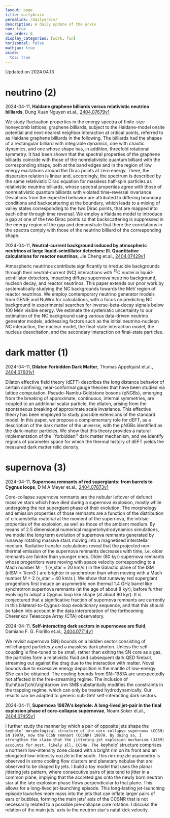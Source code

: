 ```yaml
---
layout: page
title: dailyArxiv
permalink: /dailyarxiv/
description: A daily update of the arxiv
nav: true
nav_order: 6
display_categories: [work, fun]
horizontal: false
mathjax: true
aside:
  toc: true
---
```


 Updated on 2024.04.13
# neutrino (2)

2024-04-11, **Haldane graphene billiards versus relativistic neutrino billiards**, Dung Xuan Nguyen et.al., [2404.07679v1](http://arxiv.org/abs/2404.07679v1)

 We study fluctuation properties in the energy spectra of finite-size honeycomb lattices, graphene billiards, subject to the Haldane-model onsite potential and next-nearest neighbor interaction at critical points, referred to as Haldane graphene billiards in the following. The billiards had the shapes of a rectangular billiard with integrable dynamics, one with chaotic dynamics, and one whose shape has, in addition, threefold rotational symmetry. It had been shown that the spectral properties of the graphene billiards coincide with those of the nonrelativistic quantum billiard with the corresponding shape, both at the band edges and in the region of low energy excitations around the Dirac points at zero energy. There, the dispersion relation is linear and, accordingly, the spectrum is described by the same relativistic Dirac equation for massless half-spin particles as relativistic neutrino billiards, whose spectral properties agree with those of nonrelativistic quantum billiards with violated time-reversal invariance. Deviations from the expected behavior are attributed to differing boundary conditions and backscattering at the boundary, which leads to a mixing of valley states corresponding to the two Dirac points, that are mapped into each other through time reversal. We employ a Haldane model to introduce a gap at one of the two Dirac points so that backscattering is suppressed in the energy region of the gap and demonstrate that there the correlations in the spectra comply with those of the neutrino billiard of the corresponding shape.

2024-04-11, **Neutral-current background induced by atmospheric neutrinos at large liquid-scintillator detectors: III. Quantitative calculations for reactor neutrinos**, Jie Cheng et.al., [2404.07429v1](http://arxiv.org/abs/2404.07429v1)

 Atmospheric neutrinos contribute significantly to irreducible backgrounds through their neutral-current (NC) interactions with $^{12}$C nuclei in liquid-scintillator detectors, impacting diffuse supernova neutrino background, nucleon decay, and reactor neutrinos. This paper extends our prior work by systematically studying the NC backgrounds towards the MeV region of reactor neutrinos. We employ contemporary neutrino generator models from GENIE and NuWro for calculations, with a focus on predicting NC background in experimental searches for inverse-beta-decay signals below 100 MeV visible energy. We estimate the systematic uncertainty to our estimation of the NC background using various data-driven neutrino generator models, addressing factors such as the initial neutrino-nucleon NC interaction, the nuclear model, the final-state interaction model, the nucleus deexcitation, and the secondary interaction on final-state particles.

# dark matter (1)

2024-04-11, **Dilaton Forbidden Dark Matter**, Thomas Appelquist et.al., [2404.07601v1](http://arxiv.org/abs/2404.07601v1)

 Dilaton effective field theory (dEFT) describes the long distance behavior of certain confining, near-conformal gauge theories that have been studied via lattice computation. Pseudo-Nambu-Goldstone bosons (pNGBs), emerging from the breaking of approximate, continuous, internal symmetries, are coupled to an additional scalar particle, the dilaton, arising from the spontaneous breaking of approximate scale invariance. This effective theory has been employed to study possible extensions of the standard model. In this paper, we propose a complementary role for dEFT, as a description of the dark matter of the universe, with the pNGBs identified as the dark-matter particles. We show that this theory provides a natural implementation of the ``forbidden'' dark matter mechanism, and we identify regions of parameter space for which the thermal history of dEFT yields the measured dark matter relic density.

# supernova (3)

2024-04-11, **Supernova remnants of red supergiants: from barrels to Cygnus loops**, D M A Meyer et.al., [2404.07873v1](http://arxiv.org/abs/2404.07873v1)

 Core-collapse supernova remnants are the nebular leftover of defunct massive stars which have died during a supernova explosion, mostly while undergoing the red supergiant phase of their evolution. The morphology and emission properties of those remnants are a function of the distribution of circumstellar material at the moment of the supernova, the intrisic properties of the explosion, as well as those of the ambient medium. By means of 2.5 dimensional numerical magnetohydrodynamics simulations, we model the long term evolution of supernova remnants generated by runaway rotating massive stars moving into a magnetised interstellar medium. Radiative transfer calculations reveal that the projected non-thermal emission of the supernova remnants decreases with time, i.e. older remnants are fainter than younger ones. Older (80 kyr) supernova remnants whose progenitors were moving with space velocity corresponding to a Mach number M = 1 (v\_star = 20 km/s ) in the Galactic plane of the ISM (nISM = 1/cm3 ) are brighter in synchrotron than when moving with a Mach number M = 2 (v\_star = 40 km/s ). We show that runaway red supergiant progenitors first induce an asymmetric non thermal 1.4 GHz barrel like synchrotron supernova remnants (at the age of about 8 kyr), before further evolving to adopt a Cygnus loop like shape (at about 80 kyr). It is conjectured that a significative fraction of supernova remnants are currently in this bilateral-to-Cygnus-loop evolutionary sequence, and that this should be taken into account in the data interpretation of the forthcoming Cherenkov Telescope Array (CTA) observatory.

2024-04-11, **Self-interacting dark sectors in supernovae are fluid**, Damiano F. G. Fiorillo et.al., [2404.07714v1](http://arxiv.org/abs/2404.07714v1)

 We revisit supernova (SN) bounds on a hidden sector consisting of millicharged particles $\chi$ and a massless dark photon. Unless the self-coupling is fine-tuned to be small, rather than exiting the SN core as a gas, the particles form a relativistic fluid and subsequent dark QED fireball, streaming out against the drag due to the interaction with matter. Novel bounds due to excessive energy deposition in the mantle of low-energy SNe can be obtained. The cooling bounds from SN~1987A are unexpectedly not affected in the free-streaming regime. The inclusion of $\chi\bar{\chi}\rightarrow \rm SM$ substantially modifies the constraints in the trapping regime, which can only be treated hydrodynamically. Our results can be adapted to generic sub-GeV self-interacting dark sectors.

2024-04-11, **Supernova 1987A's keyhole: A long-lived jet-pair in the final explosion phase of core-collapse supernovae**, Noam Soker et.al., [2404.07455v1](http://arxiv.org/abs/2404.07455v1)

 I further study the manner by which a pair of opposite jets shape the `keyhole' morphological structure of the core-collapse supernova (CCSN) SN 1997A, now the CCSN remnant (CCSNR) 1987A. By doing so, I strengthen the claim that the jittering-jet explosion mechanism (JJEM) accounts for most, likely all, CCSNe. The `keyhole' structure comprises a northern low-intensity zone closed with a bright rim on its front and an elongated low-intensity nozzle in the south. This rim-nozzle asymmetry is observed in some cooling flow clusters and planetary nebulae that are observed to be shaped by jets. I build a toy model that uses the planar jittering jets pattern, where consecutive pairs of jets tend to jitter in a common plane, implying that the accreted gas onto the newly born neutron star at the late explosion phase flows perpendicular to that plane. This allows for a long-lived jet-launching episode. This long-lasting jet-launching episode launches more mass into the jets that can inflate larger pairs of ears or bubbles, forming the main jets' axis of the CCSNR that is not necessarily related to a possible pre-collapse core rotation. I discuss the relation of the main jets' axis to the neutron star's natal kick velocity.

